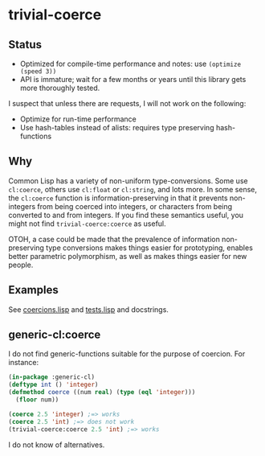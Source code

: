 # trivial-coerce

## Status

- Optimized for compile-time performance and notes: use `(optimize (speed 3))`
- API is immature; wait for a few months or years until this library gets more thoroughly tested.

I suspect that unless there are requests, I will not work on the following:

- Optimize for run-time performance
- Use hash-tables instead of alists: requires type preserving hash-functions

## Why

Common Lisp has a variety of non-uniform type-conversions. Some use `cl:coerce`, others use `cl:float` or `cl:string`, and lots more. In some sense, the `cl:coerce` function is information-preserving in that it prevents non-integers from being coerced into integers, or characters from being converted to and from integers. If you find these semantics useful, you might not find `trivial-coerce:coerce` as useful.

OTOH, a case could be made that the prevalence of information non-preserving type conversions makes things easier for prototyping, enables better parametric polymorphism, as well as makes things easier for new people.

## Examples

See [coercions.lisp](./coercions.lisp) and [tests.lisp](./tests.lisp) and docstrings.

## generic-cl:coerce

I do not find generic-functions suitable for the purpose of coercion. For instance:

```lisp
(in-package :generic-cl)
(deftype int () 'integer)
(defmethod coerce ((num real) (type (eql 'integer)))
  (floor num))

(coerce 2.5 'integer) ;=> works
(coerce 2.5 'int) ;=> does not work
(trivial-coerce:coerce 2.5 'int) ;=> works
```

I do not know of alternatives.
